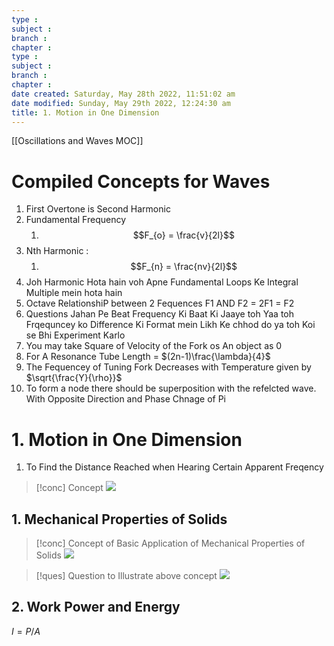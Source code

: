 ```yaml
---
type : 
subject : 
branch :
chapter :
type : 
subject : 
branch :
chapter :
date created: Saturday, May 28th 2022, 11:51:02 am
date modified: Sunday, May 29th 2022, 12:24:30 am
title: 1. Motion in One Dimension
---
```


[[Oscillations and Waves MOC]]
# Compiled Concepts for Waves


1. First Overtone is Second Harmonic
2. Fundamental Frequency
	1. $$F_{o} = \frac{v}{2l}$$
3. Nth Harmonic :
	1. $$F_{n} = \frac{nv}{2l}$$
4. Joh Harmonic Hota hain voh Apne Fundamental Loops Ke Integral Multiple mein hota hain
5. Octave RelationshiP between 2 Fequences F1 AND F2 = 2F1 = F2
6. Questions Jahan Pe Beat Frequency Ki Baat Ki Jaaye toh Yaa toh Frqequncey ko Difference Ki Format mein Likh Ke chhod do ya toh Koi se Bhi Experiment Karlo
7. You may take Square of Velocity of the Fork os An object as 0
8. For A Resonance Tube Length = $(2n-1)\frac{\lambda}{4}$
9. The Fequencey of Tuning Fork Decreases with Temperature given by $\sqrt{\frac{Y}{\rho}}$
10. To form a node there should be superposition with the refelcted wave. With Opposite Direction and Phase Chnage of Pi

# 1. Motion in One Dimension

1. To Find the Distance Reached when Hearing Certain Apparent Freqency
>[!conc] Concept
>![](https://i.imgur.com/Chgo4DX.png)


## 1. Mechanical Properties of Solids
>[!conc] Concept of Basic Application of Mechanical Properties of Solids
>![](https://i.imgur.com/9g6wtXp.png)


>[!ques] Question to Illustrate above concept
>![](https://i.imgur.com/Y6By7BR.png)



## 2. Work Power and Energy
$I = P/A$